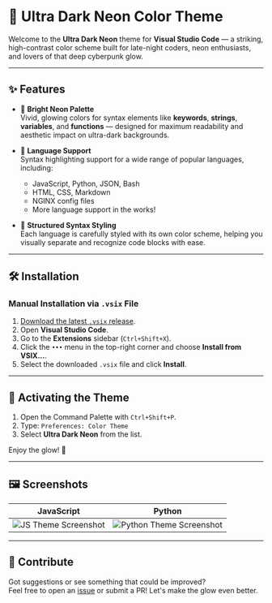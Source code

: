 # 🌌 Ultra Dark Neon Color Theme

Welcome to the **Ultra Dark Neon** theme for **Visual Studio Code** — a striking, high-contrast color scheme built for late-night coders, neon enthusiasts, and lovers of that deep cyberpunk glow.

---

## ✨ Features

- 🌈 **Bright Neon Palette**  
  Vivid, glowing colors for syntax elements like **keywords**, **strings**, **variables**, and **functions** — designed for maximum readability and aesthetic impact on ultra-dark backgrounds.

- 🧠 **Language Support**  
  Syntax highlighting support for a wide range of popular languages, including:

  - JavaScript, Python, JSON, Bash
  - HTML, CSS, Markdown
  - NGINX config files
  - More language support in the works!

- 🎨 **Structured Syntax Styling**  
  Each language is carefully styled with its own color scheme, helping you visually separate and recognize code blocks with ease.

---

## 🛠️ Installation

### Manual Installation via `.vsix` File

1. [Download the latest `.vsix` release](https://github.com/raspberrykitty1/ultra-dark-neon-theme/releases/latest/).
2. Open **Visual Studio Code**.
3. Go to the **Extensions** sidebar (`Ctrl+Shift+X`).
4. Click the `•••` menu in the top-right corner and choose **Install from VSIX...**.
5. Select the downloaded `.vsix` file and click **Install**.

---

## 🎯 Activating the Theme

1. Open the Command Palette with `Ctrl+Shift+P`.
2. Type: `Preferences: Color Theme`
3. Select **Ultra Dark Neon** from the list.

Enjoy the glow! 🌟

---

## 🖼️ Screenshots

| JavaScript | Python |
|------------|--------|
| ![JS Theme Screenshot](https://github.com/user-attachments/assets/612a325d-199a-4604-819e-61572d2552a4) | ![Python Theme Screenshot](https://github.com/user-attachments/assets/eec1593f-d1f0-4b18-8f6f-befb884c9693) |

---

## 🔧 Contribute

Got suggestions or see something that could be improved?  
Feel free to open an [issue](https://github.com/raspberrykitty1/ultra-dark-neon-theme/issues) or submit a PR! Let's make the glow even better.

